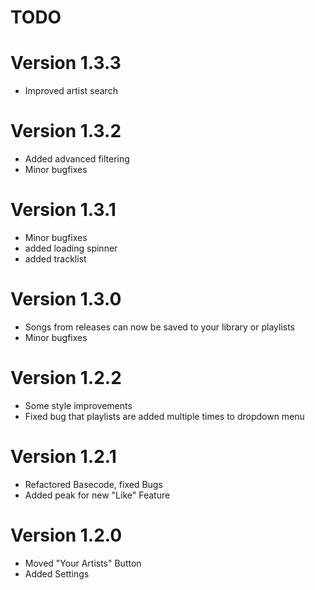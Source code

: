 # TODO

# Version 1.3.3

- Improved artist search

# Version 1.3.2

- Added advanced filtering
- Minor bugfixes

# Version 1.3.1

- Minor bugfixes
- added loading spinner
- added tracklist

# Version 1.3.0

- Songs from releases can now be saved to your library or playlists
- Minor bugfixes

# Version 1.2.2

- Some style improvements
- Fixed bug that playlists are added multiple times to dropdown menu

# Version 1.2.1

- Refactored Basecode, fixed Bugs
- Added peak for new "Like" Feature

# Version 1.2.0

- Moved "Your Artists" Button
- Added Settings
